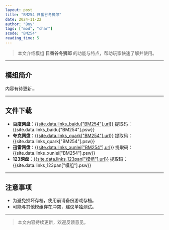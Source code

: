 ```yaml
---
layout: post
title: "BM254 日番谷冬狮郎"
date: 2024-11-22
author: "Bny"
tags: ["mod", "char"]
scode: "BM254"
reading_time: 5
---
```


> 本文介绍模组 **日番谷冬狮郎** 的功能与特点，帮助玩家快速了解并使用。

---

## 模组简介

内容有待更新...

---

## 文件下载
- **百度网盘**：[{{site.data.links_baidu["BM254"].url}}]({{site.data.links_baidu["BM254"].url}}) 提取码：{{site.data.links_baidu["BM254"].psw}}
- **夸克网盘**：[{{site.data.links_quark["BM254"].url}}]({{site.data.links_quark["BM254"].url}}) 提取码：{{site.data.links_quark["BM254"].psw}}
- **迅雷网盘**：[{{site.data.links_xunlei["BM254"].url}}]({{site.data.links_xunlei["BM254"].url}}) 提取码：{{site.data.links_xunlei["BM254"].psw}}
- **123网盘**：[{{site.data.links_123pan["模组"].url}}]({{site.data.links_123pan["模组"].url}}) 提取码：{{site.data.links_123pan["模组"].psw}}

---

## 注意事项
- 为避免损坏存档，使用前请备份游戏存档。
- 可能与其他模组存在冲突，建议单独测试。

---

> 本文内容持续更新，欢迎反馈意见。

